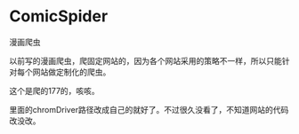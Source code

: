 # ComicSpider
漫画爬虫



以前写的漫画爬虫，爬固定网站的，因为各个网站采用的策略不一样，所以只能针对每个网站做定制化的爬虫。

这个是爬的177的，咳咳。

里面的chromDriver路径改成自己的就好了。不过很久没看了，不知道网站的代码改没改。